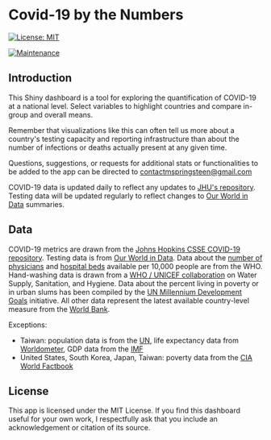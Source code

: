 # Covid-19 by the Numbers

[![License: MIT](https://img.shields.io/badge/License-MIT-yellow.svg)](https://opensource.org/licenses/MIT)

[![Maintenance](https://img.shields.io/badge/Maintained%3F-yes-green.svg)](https://GitHub.com/Naereen/StrapDown.js/graphs/commit-activity)

## Introduction

This Shiny dashboard is a tool for exploring the quantification of COVID-19 at a national level. Select variables to highlight countries and compare in-group and overall means.

Remember that visualizations like this can often tell us more about a country's testing capacity and reporting infrastructure than about the number of infections or deaths actually present at any given time.

Questions, suggestions, or requests for additional stats or functionalities to be added to the app can be directed to contactmspringsteen@gmail.com

COVID-19 data is updated daily to reflect any updates to [JHU's repository](https://github.com/CSSEGISandData). Testing data will be updated regularly to reflect changes to [Our World in Data](https://ourworldindata.org/coronavirus-testing-source-data) summaries.

## Data

COVID-19 metrics are drawn from the [Johns Hopkins CSSE COVID-19 repository](https://github.com/CSSEGISandData). Testing data is from [Our World in Data](https://ourworldindata.org/coronavirus-testing-source-data). Data about the [number of physicians](https://apps.who.int/gho/data/node.main.HWFGRP_0020?lang=en) and [hospital beds](https://apps.who.int/gho/data/view.main.HS07v) available per 10,000 people are from the WHO. Hand-washing data is drawn from a [WHO / UNICEF collaboration](https://washdata.org/data/downloads#WLD) on Water Supply, Sanitation, and Hygiene. Data about the percent living in poverty or in urban slums has been compiled by the [UN Millennium Development Goals](http://mdgs.un.org/unsd/mdg/Data.aspx) initiative. All other data represent the latest available country-level measure from the [World Bank](https://data.worldbank.org/).

Exceptions:
- Taiwan: population data is from the [UN](https://population.un.org/wpp/Download/Standard/Population/), life expectancy data from [Worldometer](https://www.worldometers.info/demographics/taiwan-demographics/#life-exp), GDP data from the [IMF](https://www.imf.org/external/pubs/ft/weo/2019/02/weodata/weorept.aspx?pr.x=43&pr.y=11&sy=2016&ey=2021&scsm=1&ssd=1&sort=country&ds=.&br=1&c=528&s=NGDP_RPCH%2CNGDPD%2CPPPGDP%2CNGDPDPC%2CPPPPC%2CPCPIPCH&grp=0&a=)
- United States, South Korea, Japan, Taiwan: poverty data from the [CIA World Factbook](https://www.cia.gov/library/publications/resources/the-world-factbook/)

## License <a name="license"></a>
This app is licensed under the MIT License. If you find this dashboard useful for your own work, I respectfully ask that you include an acknowledgement or citation of its source.
